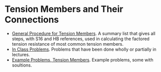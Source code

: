 # Tension Members and Their Connections

* [General Procedure for Tension Members](procedure_01.html). A summary list 
that gives all steps, with S16 and HB references, used in calculating the factored tension resistance of most common tension members.
* [In Class Problems](inclass/inclass_problems.html). Problems that have been done wholly or partially in lectures.
* [Example Problems, Tension Members](example_problems_01.html). Example problems, some with soultions.
